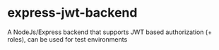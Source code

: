 # express-jwt-backend
A NodeJs/Express backend that supports JWT based authorization (+ roles), can be used for test environments
